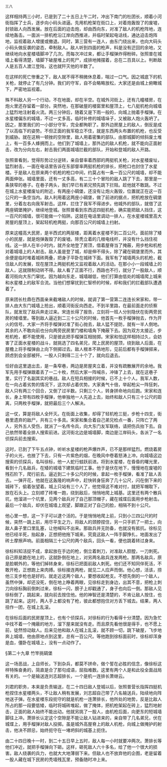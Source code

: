     三八 

   这样相持两三小时，已是到了二十五日上午二时，冲出下南门的杜团长，顺着小河街指挥了士兵，逐步向小码头进逼。先用机枪架在街口上，对着炮轰毁了的废墟，封锁敌人向西发展。放在后面的迫击炮，却由西向东，对准了敌人的机枪阵地，连续地轰击。一面派一排机枪沿江岸向西推进，并临时架起电话线，通达迫击炮阵地，监视着敌人增援或撤退。同时，第三营有一连人，由东门绕出来，也向大码头小码头做反袭的姿态，牵制敌人。敌人听到四面的枪声，料是没有迂回的余地，又继续地向水星楼墙脚冲了几次。而每次冲过来，都让手榴弹炸得粉碎。张照普在城墙上看得清楚，墙脚下破屋堆上的死尸，成排地摊摆着，总在二百具以上。判断敌人是五百人渡江登陆，这也就歼灭他的半数了。

   在这样的死亡惨重之下，敌人就不得不稍微休息着，喘过一口气。因之城底下的机关枪，就停止了有几分钟。我们的守军，自不会略略放松，大家还是由城上俯瞰城下，严密地监视着。

   殊不料敌人另一个行动，不在地面，却在半空。在城外河街上，还有几幢楼房，在炮火里还存留着一部分。突然地，在那破屋的楼窗里和屋顶上，七八挺机枪向城墙上猛烈地注射着火流。两三分钟后，随着又是下雨一般的，向城上抛着手榴弹。在水星楼偏东的城墙，不过一丈多高，临时补修的城墙垛子，又被敌人炮火轰坍了。因之，那里我们的一小部分守军，完全都殉职了。那外边房屋上的敌人，倒反是成了以高临下的姿势。不但正面的我军稳立不住，就是东西两头布置的机枪，也反受到威胁。就在这稍一顿挫的空隙里，敌人用着密集的部队，由那城脚的倾斜废土堆上，有一百多人蜂拥而上。他们到了城墙上，那外边的敌人机枪，就不能向正面射击，改为分向左右，射击我们两面城墙拦截的部队，开始和登城的敌人开路。

   张照普看到，觉得形势过分逆转，亲自督率着西部的两挺机关枪，对水星楼废址，猛烈射击，一面在电话里告诉在东部督率两挺机枪的排长，把枪口也封住了水星楼。于是敌人在原来两个机枪的枪口中间，约莫占有一条一百公尺的城墙，却不能两面伸张。城墙里面，还有一丈多高，有二三十个冒险的敌人跳了下去，那里是一条狭窄的巷子。在巷子两头，我们早已有弟兄预先跳下拦阻。趁他就不敢跳。不过在城上水星楼废址的附近，有两座小碉堡，还没有让炮火轰毁，位置就正在这一百公尺的一条空当内。敌人利用着这两座小碉堡，做了前进的据点，把机枪放在碉堡里，分着左右向我军射击。这样，拦住了我军不得进步。他城外的部队，就借了这两座碉堡掩护，继续地登城。张照普看到东西这四挺机枪，确实能把敌人挡住，这一百尺的城墙，很可能做一个陷阱。这就在电话里调动一排人，在水星楼城里高大房屋的屋顶上，架起轻机枪两挺，向那百公尺的城墙上扫射。

   原来这幢高大民房，是半西式的两层楼，距离着水星楼不到二百公尺。面前除了矮小的民屋，就是炮弹轰毁了的废墟。除秃立着的几根电线杆，并没有什么挡住视线。这一排人在半小时内，就齐全地登了房顶，借着屋脊当了掩蔽，用步枪和机枪对着城墙上的人射击。敌人虽是登了城，却是伸不得头，除了藏在碉堡里而外，其余便是临时堆着城砖两叠，把身子平卧在城砖下面。我军有了城墙两头的机枪，截住敌人的发展，现在屋顶上两挺机枪又监视着敌人的活动。在那小小一段城墙上的敌人，这就限制动转不得。敌人看了正面不行，西路也不行，就分了一股敌人，顺着河街向大东门窜扰。因为越向东走，城墙越低，他们打算由低处的城墙爬上城来和水星楼上的敌军合流。当他们想窜扰到仁智桥的时候，却和我们的拦截部队遭遇着了。

   原来团长杜鼎在西面亲来截堵敌人的时候，就调了第一营第二连连长宋家和，带一排人由大东门城墙上抢出，顺着河街反向西走。不到半里路，在最前面走的侦察队，就发现了敌兵奔走过来。宋连长得了报告，立刻将一班人分别隐伏在街两旁民房的矮墙里。等到敌人逼近到二三十公尺的时候，他首先一枚手榴弹抛去，作为开火的信号。大家一齐将手榴弹对准了街心抛去，敌人猛不提防，就有一半人倒地。其余的人不敢向前也分向两旁民房里门楼和墙角下掩蔽下去。因为双方太接近，步枪机枪，都不能使用，只是彼此把手榴弹互相抛掷。宋家和怕这样相持过久，会妨害了正面水星楼的战斗，就挑选了四名弟兄，爬上民房的屋顶，绕到敌人后面，在屋檐上将手榴弹由上向下侧掷过去。敌人根本不熟地形，见前后都有手榴弹掷来，顾虑到会全部被歼。一股人只剩得二三十个了，就向后退去。

   恰好由这里退出去，是一条窄巷，两边是房屋夹立着，并没有疏散展开的余地。我军先用手榴弹跟着丢了一二十枚，然后大家一阵喊杀，冲锋了上去，就在这巷子里，实行了名副其实的巷战。敌人在短兵相接的时候，已不上十个人。我军人数，在一向占着劣势的情况下，这次却占着优势。大家勇气十倍，举起枪尖一阵狂刺，敌人只有两三个回合，又倒了过半数。只剩三个人，转身拼命地向后跑。宋家和连长，身上带有四枚手榴弹，他单独地一人先追上去，始终和敌人只有三十公尺的距离，只两枚手榴弹，就把最后三个人解决。

   这一仗，算是将敌人全歼灭。在街面上收集，却得了轻机枪三挺，步枪十四支，街巷里遗弃的敌尸，共有三十多具。宋家和集合着自己弟兄检点一番，只阵亡了两人，另外五人受伤，就派了一名传令兵，向大东门友军联络，请把伤兵抬下去。自己依然带着全排人搜索前进。这河街北边是城墙脚，南边是江岸码头，各派了一名侦探兵前去搜索。

   这时，已到了下午五点钟，听听水星楼的枪声爆炸声，已不是那样猛烈。燃烧着房子的火光，也挫了下去，只有一片紫色的烟，在晚风中卷着怒涛上冲。向城墙这边搜索的侦探兵，名叫徐标，他一人蛇行蛙跃前进。将到水星楼，在昏昏的曙光里，看到十几名敌兵，在矮的城墙下建筑临时工事。他于是伏在地下，慢慢地在废墟的残石阶下，爬行前去。逼近到二十多公尺的时候，拿起一枚手榴弹，看准了敌人丢去。一弹开花，他就在这轰隆的响声中，赶快转身狂奔了几十公尺，闪在倒下来的城砖下，偷着张望着。城上只站有三个人了，他觉得这不难对付，就把军帽取下，放在石头上。立刻顺了砖堆一跑，绕到敌后，悄悄地爬上城基。这里还有两个散兵坑，他溜进一个坑里，见两个敌兵对了自己那顶帽子，藏在城堞后面用步枪射击。最后一个敌兵，却伏在城墙上观望，脚跟正对了自己的脸，相隔不到十公尺。

   他心里一想，这一下子可以逮个活的。于是悄悄地爬上前，只到小三四公尺的时候，突然一跳上前，用尽平生之力，将敌人的颈脖捏住，另一只手抓了一把土，向敌人鼻子里口里乱塞，让他喊叫不出来。那敌兵并无防备，也就没有抵抗。徐标见他已经半死，抬起身，正想把他拖下城来。究竟这敌人一阵手脚挣扎，地面发出了砖土摩擦声响。前面相隔三十公尺的两个敌兵，回头一看，便也跳着转过身来。

   徐标料知活捉不成，拿起放在手边的枪，倒立着刺刀，对准敌人腔膛，一刀刺死。自己原是跪在地上的，这就卧倒在地上，对另两名敌兵连发两枪。那两名敌兵，原是脸朝外的，等他们掉转身来，徐标已把面前敌人刺死。他们还不知同伴死活，不敢开枪，正想跑上来肉搏。徐标接连两枪，就见二人应声而倒。他心想，活该，捞他三支步枪也是好的。就走近这两个敌人，要想收起枪支。不想先倒的一个敌人，虽然中弹，却还没死，倒在地上睁着两眼，见徐标走到身边，出其不意，把枪上刺刀向徐标胸前倒刺过来，徐标一闪，膀子上却戳通了，身子也向后一倒。那敌人见徐标倒了，跳起来，就向前去按住他。他的神智还是清楚的，不肯让敌人按住，也跳了起来。这时，两人手上都没有了枪，彼此都想抱住对方丢下城去。结果，两人扭作一团，在城上乱滚。

   在徐标后面的民房屋顶上，也有个侦探兵，对徐标的行为看得十分清楚。因为急忙中找不着一个掩蔽的地方，溜下屋来就没有走。而且原先看他很是得手，也不愿上前，徒然惊动敌人。后来见他和敌人在城上乱滚，就不顾一切，跳下破屋，飞步地奔上城墙，他由原地点到这里，总有一百公尺。等他跑到徐标面前时，徐标却浑身是血，僵卧在城墙上，没有一点动作了。

   §第二十九章 竹竿挑碉堡

   这一场恶战，上自师长，下到杂兵，都莫不拼命，做个誓在必胜的信念，像徐标这样特殊奋勇的，简直是合了那句成语，屈指难数。这里有两个人是和此役全面战局有关的。一个是输送连刘志超排长，一个是机一连排长萧继云。

   刘君的职务，本来是负责输送，在二十四日敌人登城以后，张照普营长指挥四挺机枪捏住水星楼两头，不让敌人稍有发展，刘志超自己带了八名输送兵，陆续地向阵地送子弹。在水星楼东段扼守的就是机枪一连萧排长，他所处的地势，反是比敌人所占的那一段要低矮，临时将城砖堆起，做了掩体，把机枪架起在砖上，猛烈地射击，正面的敌人始终不能出动。他就另挑了一股人，由机枪后面，向更东的短城墙脚往上冲。萧排长认定这个空隙是不能让敌人钻进来的，亲自带了几名弟兄，伏在城堞上，用手榴弹对敌人投掷。虽是城外高屋脊上的敌人机枪，向城上做掩护的射击，他决不顾忌，始终扼守在一堵坍斜的城基上扼住。

   由二十四日晚十一时，到二十五日早上五时，敌人每一小时就要冲两次。萧排长等他们冲近，就把手榴弹向下砸。这样，砸死敌人六十多名，给了他一个很大的损害。敌人绕袭的兵力，也就大大地薄弱下来。但敌人也不放弃他的企图，老是留着一股人藏在城下民房的秃墙残瓦里，预备随时冲上来。


